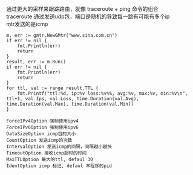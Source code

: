 通过更大的采样来跟踪路由，就像 traceroute + ping 命令的组合
<br>
traceroute 通过发送udp包，端口是随机的导致每一跳有可能有多个ip
<br>
mtr发送的是icmp
<br>

```
m, err := gmtr.NewGMtr("www.sina.com.cn")
if err != nil {
    fmt.Println(err)
    return
}
result, err := m.Run()
if err != nil {
    fmt.Println(err)
    return
}
for ttl, val := range result.TTL {
    fmt.Printf("ttl:%d, ip:%v loss:%v%%, avg:%v, max:%v, min:%v\n", ttl+1, val.Ips, val.Loss, time.Duration(val.Avg), time.Duration(val.Max), time.Duration(val.Min))
}

ForceIPv4Option 强制使用ipv4
ForceIPv6Option 强制使用ipv6
DataSizeOption icmp包的大小
CountOption 发送icmp的次数
IntervalOption 发送icmp的间隔，间隔越小越快
TimeoutOption 接收icmp超时的时间
MaxTTLOption 最大的ttl, defaul 30
IdentOption icmp 标记, defaul 本程序的pid

```
